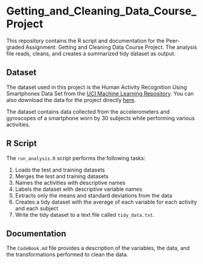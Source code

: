 # Getting_and_Cleaning_Data_Course_Project
This repository contains the R script and documentation for the Peer-graded Assignment: Getting and Cleaning Data Course Project.
The analysis file reads, cleans, and creates a summarized tidy dataset as output.

## Dataset
The dataset used in this project is the Human Activity Recognition Using Smartphones Data Set from the [UCI Machine Learning Repository](http://archive.ics.uci.edu/ml/datasets/Human+Activity+Recognition+Using+Smartphones).
You can also download the data for the project directly [here](https://d396qusza40orc.cloudfront.net/getdata%2Fprojectfiles%2FUCI%20HAR%20Dataset.zip).

The dataset contains data collected from the accelerometers and gyroscopes of a smartphone worn by 30 subjects while performing various activities.

## R Script
The `run_analysis.R` script performs the following tasks:

1. Loads the test and training datasets
2. Merges the test and training datasets
3. Names the activities with descriptive names
4. Labels the dataset with descriptive variable names
5. Extracts only the means and standard deviations from the data
6. Creates a tidy dataset with the average of each variable for each activity and each subject
7. Write the tidy dataset to a text file called `tidy_data.txt`.

## Documentation
The `CodeBook.md` file provides a description of the variables, the data, and the transformations performed to clean the data.
